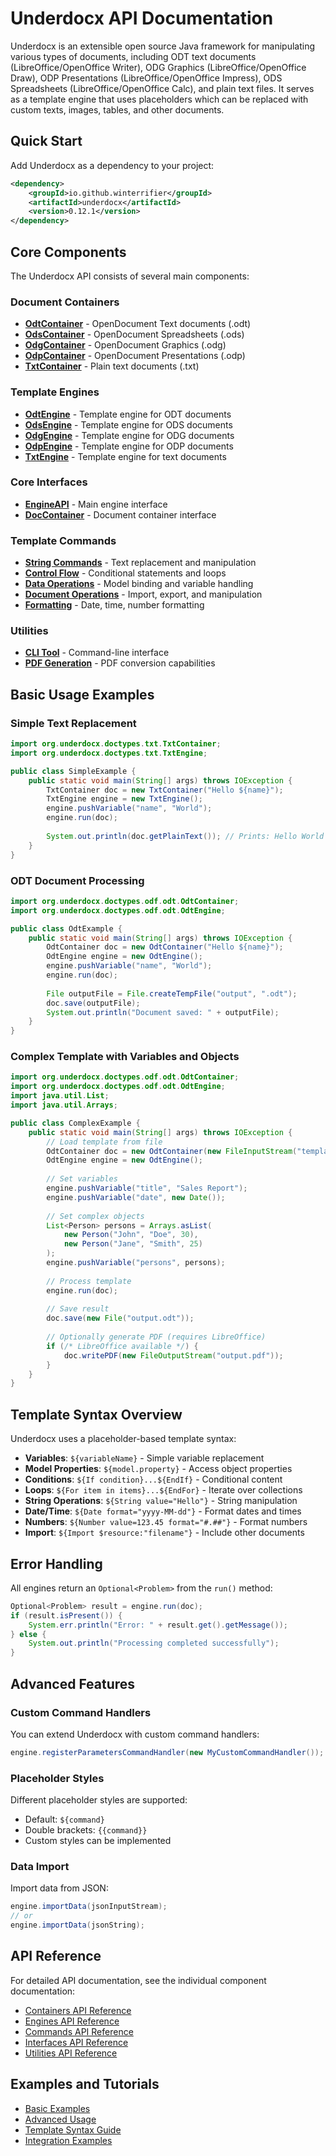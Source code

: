 # Underdocx API Documentation

Underdocx is an extensible open source Java framework for manipulating various types of documents, including ODT text documents (LibreOffice/OpenOffice Writer), ODG Graphics (LibreOffice/OpenOffice Draw), ODP Presentations (LibreOffice/OpenOffice Impress), ODS Spreadsheets (LibreOffice/OpenOffice Calc), and plain text files. It serves as a template engine that uses placeholders which can be replaced with custom texts, images, tables, and other documents.

## Quick Start

Add Underdocx as a dependency to your project:

```xml
<dependency>
    <groupId>io.github.winterrifier</groupId>
    <artifactId>underdocx</artifactId>
    <version>0.12.1</version>
</dependency>
```

## Core Components

The Underdocx API consists of several main components:

### Document Containers
- **[OdtContainer](./containers/OdtContainer.md)** - OpenDocument Text documents (.odt)
- **[OdsContainer](./containers/OdsContainer.md)** - OpenDocument Spreadsheets (.ods)
- **[OdgContainer](./containers/OdgContainer.md)** - OpenDocument Graphics (.odg)
- **[OdpContainer](./containers/OdpContainer.md)** - OpenDocument Presentations (.odp)
- **[TxtContainer](./containers/TxtContainer.md)** - Plain text documents (.txt)

### Template Engines
- **[OdtEngine](./engines/OdtEngine.md)** - Template engine for ODT documents
- **[OdsEngine](./engines/OdsEngine.md)** - Template engine for ODS documents
- **[OdgEngine](./engines/OdgEngine.md)** - Template engine for ODG documents
- **[OdpEngine](./engines/OdpEngine.md)** - Template engine for ODP documents
- **[TxtEngine](./engines/TxtEngine.md)** - Template engine for text documents

### Core Interfaces
- **[EngineAPI](./interfaces/EngineAPI.md)** - Main engine interface
- **[DocContainer](./interfaces/DocContainer.md)** - Document container interface

### Template Commands
- **[String Commands](./commands/StringCommands.md)** - Text replacement and manipulation
- **[Control Flow](./commands/ControlFlow.md)** - Conditional statements and loops
- **[Data Operations](./commands/DataOperations.md)** - Model binding and variable handling
- **[Document Operations](./commands/DocumentOperations.md)** - Import, export, and manipulation
- **[Formatting](./commands/Formatting.md)** - Date, time, number formatting

### Utilities
- **[CLI Tool](./utilities/CLI.md)** - Command-line interface
- **[PDF Generation](./utilities/PDF.md)** - PDF conversion capabilities

## Basic Usage Examples

### Simple Text Replacement
```java
import org.underdocx.doctypes.txt.TxtContainer;
import org.underdocx.doctypes.txt.TxtEngine;

public class SimpleExample {
    public static void main(String[] args) throws IOException {
        TxtContainer doc = new TxtContainer("Hello ${name}");
        TxtEngine engine = new TxtEngine();
        engine.pushVariable("name", "World");
        engine.run(doc);
        
        System.out.println(doc.getPlainText()); // Prints: Hello World
    }
}
```

### ODT Document Processing
```java
import org.underdocx.doctypes.odf.odt.OdtContainer;
import org.underdocx.doctypes.odf.odt.OdtEngine;

public class OdtExample {
    public static void main(String[] args) throws IOException {
        OdtContainer doc = new OdtContainer("Hello ${name}");
        OdtEngine engine = new OdtEngine();
        engine.pushVariable("name", "World");
        engine.run(doc);
        
        File outputFile = File.createTempFile("output", ".odt");
        doc.save(outputFile);
        System.out.println("Document saved: " + outputFile);
    }
}
```

### Complex Template with Variables and Objects
```java
import org.underdocx.doctypes.odf.odt.OdtContainer;
import org.underdocx.doctypes.odf.odt.OdtEngine;
import java.util.List;
import java.util.Arrays;

public class ComplexExample {
    public static void main(String[] args) throws IOException {
        // Load template from file
        OdtContainer doc = new OdtContainer(new FileInputStream("template.odt"));
        OdtEngine engine = new OdtEngine();
        
        // Set variables
        engine.pushVariable("title", "Sales Report");
        engine.pushVariable("date", new Date());
        
        // Set complex objects
        List<Person> persons = Arrays.asList(
            new Person("John", "Doe", 30),
            new Person("Jane", "Smith", 25)
        );
        engine.pushVariable("persons", persons);
        
        // Process template
        engine.run(doc);
        
        // Save result
        doc.save(new File("output.odt"));
        
        // Optionally generate PDF (requires LibreOffice)
        if (/* LibreOffice available */) {
            doc.writePDF(new FileOutputStream("output.pdf"));
        }
    }
}
```

## Template Syntax Overview

Underdocx uses a placeholder-based template syntax:

- **Variables**: `${variableName}` - Simple variable replacement
- **Model Properties**: `${model.property}` - Access object properties
- **Conditions**: `${If condition}...${EndIf}` - Conditional content
- **Loops**: `${For item in items}...${EndFor}` - Iterate over collections
- **String Operations**: `${String value="Hello"}` - String manipulation
- **Date/Time**: `${Date format="yyyy-MM-dd"}` - Format dates and times
- **Numbers**: `${Number value=123.45 format="#.##"}` - Format numbers
- **Import**: `${Import $resource:"filename"}` - Include other documents

## Error Handling

All engines return an `Optional<Problem>` from the `run()` method:

```java
Optional<Problem> result = engine.run(doc);
if (result.isPresent()) {
    System.err.println("Error: " + result.get().getMessage());
} else {
    System.out.println("Processing completed successfully");
}
```

## Advanced Features

### Custom Command Handlers
You can extend Underdocx with custom command handlers:

```java
engine.registerParametersCommandHandler(new MyCustomCommandHandler());
```

### Placeholder Styles
Different placeholder styles are supported:
- Default: `${command}`
- Double brackets: `{{command}}`
- Custom styles can be implemented

### Data Import
Import data from JSON:

```java
engine.importData(jsonInputStream);
// or
engine.importData(jsonString);
```

## API Reference

For detailed API documentation, see the individual component documentation:

- [Containers API Reference](./containers/)
- [Engines API Reference](./engines/)
- [Commands API Reference](./commands/)
- [Interfaces API Reference](./interfaces/)
- [Utilities API Reference](./utilities/)

## Examples and Tutorials

- [Basic Examples](./examples/BasicExamples.md)
- [Advanced Usage](./examples/AdvancedUsage.md)
- [Template Syntax Guide](./examples/TemplateSyntax.md)
- [Integration Examples](./examples/Integration.md)